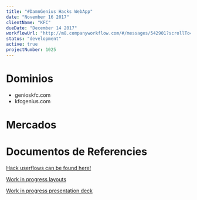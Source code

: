```yaml
---
title: "#DamnGenius Hacks WebApp"
date: "November 16 2017"
clientName: "KFC"
dueDate: "December 14 2017"
workflowUrl: "http://m8.companyworkflow.com/#/messages/542901?scrollTo=1678222&"
status: "development"
active: true
projectNumber: 1025
---
```


# Dominios

- genioskfc.com
- kfcgenius.com


# Mercados




# Documentos de Referencies

[Hack userflows can be found here!](https://docs.google.com/presentation/d/1KS7G07EdyGa6Y1q-fDZJkErnZXqlRB8__bvrtkUBfUU/edit#slide=id.p)

[Work in progress layouts](https://drive.google.com/drive/u/1/folders/1ppOu4qzQ5b6KkWqW6F8yfeDSWk02uBCy)

[Work in progress presentation deck](https://docs.google.com/presentation/d/1KVD6D92-6KUbGzD7uhK9CbtaWkUZ_F--Oj-N8nYNzh4/edit#slide=id.p3)
